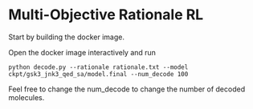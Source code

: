 # Multi-Objective Rationale RL

Start by building the docker image. 

Open the docker image interactively and run 
```
python decode.py --rationale rationale.txt --model ckpt/gsk3_jnk3_qed_sa/model.final --num_decode 100
```

Feel free to change the num_decode to change the number of decoded molecules.

